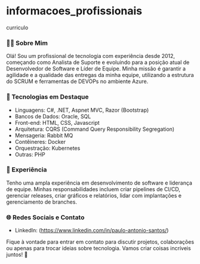 # informacoes_profissionais
curriculo

### 👨‍💻 Sobre Mim

Olá! Sou um profissional de tecnologia com experiência desde 2012, começando como Analista de Suporte e evoluindo para a posição atual de Desenvolvedor de Software e Líder de Equipe. Minha missão é garantir a agilidade e a qualidade das entregas da minha equipe, utilizando a estrutura do SCRUM e ferramentas de DEVOPs no ambiente Azure.

### 🚀 Tecnologias em Destaque

- Linguagens: C#, .NET, Aspnet MVC, Razor (Bootstrap)
- Bancos de Dados: Oracle, SQL
- Front-end: HTML, CSS, Javascript
- Arquitetura: CQRS (Command Query Responsibility Segregation)
- Mensageria: Rabbit MQ
- Contêineres: Docker
- Orquestração: Kubernetes
- Outras: PHP

### 💼 Experiência

Tenho uma ampla experiência em desenvolvimento de software e liderança de equipe. Minhas responsabilidades incluem criar pipelines de CI/CD, gerenciar releases, criar gráficos e relatórios, lidar com implantações e gerenciamento de branches.

### 🌐 Redes Sociais e Contato

- LinkedIn: (https://www.linkedin.com/in/paulo-antonio-santos/)

Fique à vontade para entrar em contato para discutir projetos, colaborações ou apenas para trocar ideias sobre tecnologia. Vamos criar coisas incríveis juntos! 🚀

